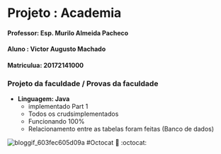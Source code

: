 # Projeto : Academia
#### Professor: Esp. Murilo Almeida Pacheco
#### Aluno : Victor Augusto Machado
#### Matriculua: 20172141000

### Projeto da faculdade / Provas da faculdade

* **Linguagem: Java**
   * implementado  Part 1
   * Todos os crudsimplementados
   * Funcionando 100%
   * Relacionamento entre as tabelas foram feitas (Banco de dados)

![bloggif_603fec605d09a](https://user-images.githubusercontent.com/54145667/110047598-ef320d80-7d2c-11eb-8e55-9197f98bfac1.png)
#Octocat 
:vulcan_salute: :octocat:
